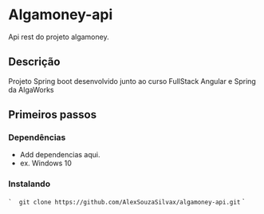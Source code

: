 
# Algamoney-api

Api rest do projeto algamoney.

## Descrição 

Projeto Spring boot desenvolvido junto ao curso FullStack Angular e Spring da AlgaWorks

## Primeiros passos 

### Dependências 

* Add dependencias aqui. 
* ex. Windows 10 

### Instalando 

`` ` 
git clone https://github.com/AlexSouzaSilvax/algamoney-api.git
`` ` 
